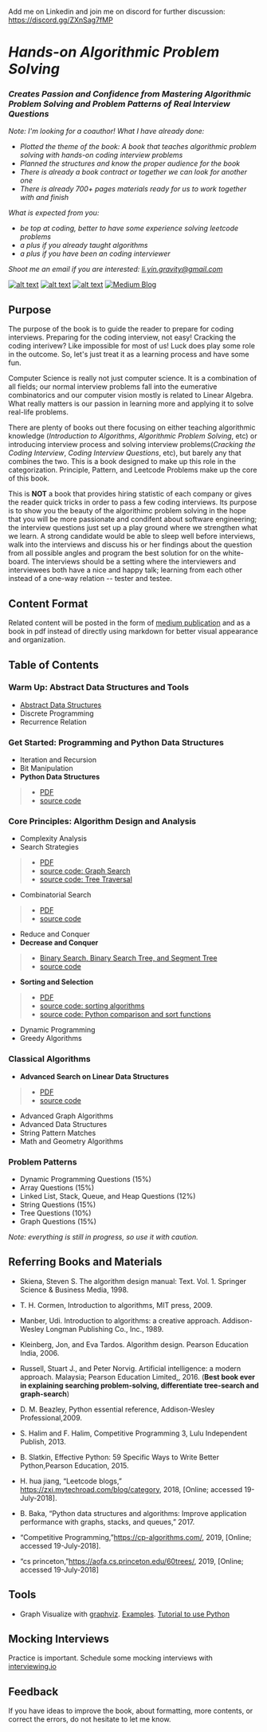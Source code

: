 Add me on Linkedin and join me on discord for further discussion: https://discord.gg/ZXnSag7fMP
# *Hands-on Algorithmic Problem Solving*
### *Creates Passion and Confidence from Mastering Algorithmic Problem Solving and Problem Patterns of Real Interview Questions*

*Note: I'm looking for a coauthor!  What I have already done:*
* *Plotted the theme of the book: A book that teaches algorithmic problem solving with hands-on coding interview problems*
* *Planned the structures and know the proper audience for the book*
* *There is already a book contract or together we can look for another one*
* *There is already 700+ pages materials ready for us to work together with and finish*

*What is expected from you:*
* *be top at coding, better to have some experience solving leetcode problems*
* *a plus if you already taught algorithms*
* *a plus if you have been an coding interviewer*

*Shoot me an email if you are interested: li.yin.gravity@gmail.com*



<!-- Please don't remove this: Grab your social icons from https://github.com/carlsednaoui/gitsocial -->

<!-- display the social media buttons in your README -->

[![alt text][3.1]][3]
[![alt text][1.1]][1]
[![alt text][2.1]][2]
[![Medium Blog][4.1]][4]

<!--[![alt text][5.1]][5]
[![alt text][6.1]][6]-->

<!-- links to social media icons -->
<!-- no need to change these -->

<!-- icons with padding -->

[1.1]: http://i.imgur.com/tXSoThF.png (twitter icon with padding)
[2.1]: http://i.imgur.com/P3YfQoD.png (facebook icon with padding)
[3.1]: https://www.iconfinder.com/icons/2329259/download/png/32 (google plus icon with padding)
[4.1]: https://img.icons8.com/ios-filled/28/000000/medium-monogram.png
<!--[4.1]: http://i.imgur.com/YckIOms.png (tumblr icon with padding)-->
<!--[5.1]: http://i.imgur.com/1AGmwO3.png (dribbble icon with padding)
[6.1]: http://i.imgur.com/0o48UoR.png (github icon with padding)-->

<!-- icons without padding -->

[1.2]: http://i.imgur.com/wWzX9uB.png (twitter icon without padding)
[2.2]: http://i.imgur.com/fep1WsG.png (facebook icon without padding)
[3.2]: http://i.imgur.com/VlgBKQ9.png (google plus icon without padding)
[4.2]: http://i.imgur.com/jDRp47c.png (tumblr icon without padding)
[5.2]: http://i.imgur.com/Vvy3Kru.png (dribbble icon without padding)
[6.2]: http://i.imgur.com/9I6NRUm.png (github icon without padding)


<!-- links to your social media accounts -->
<!-- update these accordingly -->

[1]: https://twitter.com/liyinscience
[2]: https://www.facebook.com/li.yin.355
[3]: https://www.linkedin.com/in/li-yin-00b0456b/
[4]: https://medium.com/algorithms-and-leetcode
[5]: http://dribbble.com/carlsednaoui
[6]: http://www.github.com/carlsednaoui

<!-- Please don't remove this: Grab your social icons from https://github.com/carlsednaoui/gitsocial -->

## Purpose
The purpose of the book is to guide the reader to prepare for coding interviews. Preparing for the coding interview, not easy! Cracking the coding interivew? Like impossible for most of us! Luck does play some role in the outcome. So, let's just treat it as a learning process and have some fun.

Computer Science is really not just computer science. It is a combination of all fields; our normal interview problems fall into the eumerative combinatorics and our computer vision mostly is related to Linear Algebra. What really matters is our passion in learning more and applying it to solve real-life problems. 

There are plenty of books out there focusing on either teaching algorithmic knowledge  (*Introduction to Algorithms*, *Algorithmic Problem Solving*, etc) or introducing interview process and solving interview problems(*Cracking the Coding Interview*, *Coding Interview Questions*, etc), but barely any that combines the two. This is a book designed to make up this role in the categorization. Principle, Pattern, and Leetcode Problems make up the core of this book.

<!---We guide the reader to master data structures, algorithm design and analysis, and problem-patterns through playing around with toy examples coded in Python thoroughly. Analyzing the behavior and computational complexity of more restricted and clearly-defined problems in the book helps lay the foundation of solving real-world problems which are more open and challenging. -->

This is **NOT** a book that provides hiring statistic of each company or gives the reader quick tricks in order to pass a few coding interviews.  Its purpose is to show you the beauty of the algorithimc problem solving in the hope that you will be more passionate and condifent about software engineering; the interview questions just set up a play ground where we strengthen what we learn. A strong candidate would be able to sleep well before interviews, walk into the interviews and discuss his or her findings about the question from all possible angles and program the best solution for on the white-board. The interviews should be a setting where the interviewers and interviewees both have a nice and happy talk; learning from each other instead of a one-way relation -- tester and testee. 

<!---## Progress
I'm currently in full strength finalizing and finishing the book, it will likely to be published at the beignning of 2020. This repo is not well-maintenanced, but I will keep it up when I feel the content is nice and ready. You can view the [current version](https://drive.google.com/file/d/1AH0Hc9sLknLt1Wz4md0wTH2s6JhFCTgz/view?usp=sharing)  through google drive sharable link.-->

## Content Format
Related content will be posted in the form of [medium publication](https://medium.com/algorithms-and-leetcode) and as a book in pdf instead of directly using markdown for better visual appearance and organization. 

## Table of Contents

<!---[Sample code](https://github.com/liyin2015/Algorithms-and-LeetCode/tree/master/Colab%20Codes/Colab%20Notebooks) used in each chapter of this part (only a small part right now).--->
### Warm Up: Abstract Data Structures and Tools
* [Abstract Data Structures](https://github.com/liyin2015/Algorithms-and-Coding-Interviews/blob/master/Abstract%20Data%20Structures.pdf)
* Discrete Programming
* Recurrence Relation

### Get Started: Programming and Python Data Structures
* Iteration and Recursion
* Bit Manipulation
* **Python Data Structures**
> * [PDF](https://github.com/liyin2015/Algorithms-and-Coding-Interviews/blob/master/Python%20Data%20Structure.pdf)
> * [source code](https://nbviewer.jupyter.org/github/liyin2015/Algorithms-and-Coding-Interviews/blob/master/chapter_python_datastrcutures.ipynb)

### Core Principles: Algorithm Design and Analysis
* Complexity Analysis
* Search Strategies
> * [PDF](https://github.com/liyin2015/Algorithms-and-Coding-Interviews/blob/master/search_strategies.pdf)
> * [source code: Graph Search](https://nbviewer.jupyter.org/github/liyin2015/Algorithms-and-Coding-Interviews/blob/master/chapter_search_strategies.ipynb)
> * [source code: Tree Traversal](https://nbviewer.jupyter.org/github/liyin2015/Algorithms-and-Coding-Interviews/blob/master/chapter_tree_data_structure_and_traversal.ipynb)
* Combinatorial Search
> * [PDF](https://github.com/liyin2015/Algorithms-and-Coding-Interviews/blob/master/combinatorial_search.pdf)
> * [source code](https://github.com/liyin2015/Algorithms-and-Coding-Interviews/blob/master/chapter_combinatorial_search.ipynb)
* Reduce and Conquer
* **Decrease and Conquer**
> * [Binary Search, Binary Search Tree, and Segment Tree](https://github.com/liyin2015/Algorithms-and-Coding-Interviews/blob/master/decrease_and_conquer.pdf) 
> * [source code](https://nbviewer.jupyter.org/github/liyin2015/Algorithms-and-Coding-Interviews/blob/master/chapter_decrease_and_conquer.ipynb)
* **Sorting and Selection**
> * [PDF](https://github.com/liyin2015/Algorithms-and-Coding-Interviews/blob/master/sorting_algorithms_with_python3.pdf)
> * [source code: sorting algorithms](https://nbviewer.jupyter.org/github/liyin2015/Algorithms-and-Coding-Interviews/blob/master/chapter_sorting_and_selection_algorithms.ipynb)
> * [source code: Python comparison and sort functions](https://nbviewer.jupyter.org/github/liyin2015/Algorithms-and-Coding-Interviews/blob/master/chapter_python_comparison_sorting.ipynb)
* Dynamic Programming
* Greedy Algorithms

### Classical Algorithms 
* **Advanced Search on Linear Data Structures**
> * [PDF](https://github.com/liyin2015/Algorithms-and-Coding-Interviews/blob/master/advanced_search_on_linear_data_structures.pdf)
> * [source code](https://nbviewer.jupyter.org/github/liyin2015/Algorithms-and-Coding-Interviews/blob/master/Advanced_Search_on_Linear_Data_Structures.ipynb)
* Advanced Graph Algorithms
* Advanced Data Structures
* String Pattern Matches
* Math and Geometry Algorithms

### Problem Patterns
* Dynamic Programming Questions (15%)
* Array Questions (15%)
* Linked List, Stack, Queue, and Heap Questions (12%)
* String Questions (15%)
* Tree Questions (10%)
* Graph Questions (15%)

<!---## Data Structures
* [Heap and Priority Queue](https://github.com/liyin2015/Algorithms-and-LeetCode/blob/master/heap_priority_queue.pdf)

* [Bit Manipulation](https://github.com/liyin2015/Algorithms-and-LeetCode/blob/master/bit%20manipulation.pdf)
* [Linear Data Structures](https://github.com/liyin2015/Algorithms-and-Coding-Interviews/blob/master/linear_data_structure.pdf)
* Complete Search
    
    
## Complete Search
* [Binary Search](https://github.com/liyin2015/Algorithms-and-LeetCode/blob/master/binary_search.pdf)
* [Two Pointer Techniques](https://github.com/liyin2015/Algorithms-and-LeetCode/blob/master/two_pointer.pdf)
* [Backtracking](https://github.com/liyin2015/Algorithms-and-Coding-Interviews/blob/master/backtracking.pdf)



## Problem Patterns
* [Tree Questions](https://github.com/liyin2015/Algorithms-and-LeetCode/blob/master/tree_questions.pdf)*/
-->

*Note: everything is still in progress, so use it with caution.*

## Referring Books and Materials

* Skiena, Steven S. The algorithm design manual: Text. Vol. 1. Springer Science & Business Media, 1998.

* T. H. Cormen, Introduction to algorithms, MIT press, 2009.

* Manber, Udi. Introduction to algorithms: a creative approach. Addison-Wesley Longman Publishing Co., Inc., 1989.

* Kleinberg, Jon, and Eva Tardos. Algorithm design. Pearson Education India, 2006.

* Russell, Stuart J., and Peter Norvig. Artificial intelligence: a modern approach. Malaysia; Pearson Education Limited,, 2016. (**Best book ever in explaining searching problem-solving, differentiate tree-search and graph-search**)

* D. M. Beazley, Python essential reference, Addison-Wesley Professional,2009.

* S. Halim and F. Halim, Competitive Programming 3, Lulu Independent
Publish, 2013.

* B. Slatkin, Effective Python: 59 Specific Ways to Write Better Python,Pearson Education, 2015.

* H. hua jiang, “Leetcode blogs,” https://zxi.mytechroad.com/blog/category, 2018, [Online; accessed 19-July-2018].

* B. Baka, “Python data structures and algorithms: Improve application performance with graphs, stacks, and queues,” 2017.

* “Competitive  Programming,”https://cp-algorithms.com/,  2019, [Online; accessed 19-July-2018].

* “cs  princeton,”https://aofa.cs.princeton.edu/60trees/,  2019,
[Online; accessed 19-July-2018]

## Tools
* Graph Visualize with [graphviz](http://www.webgraphviz.com/). [Examples](https://graphs.grevian.org/example). [Tutorial to use Python](https://graphviz.readthedocs.io/en/stable/manual.html)

## Mocking Interviews
Practice is important. Schedule some mocking interviews with [interviewing.io](https://interviewing.io/)



## Feedback
If you have ideas to improve the book, about formatting, more contents, or correct the errors, do not hesitate to let me know. 

<!---## Copyright
The book is copyrighed and protected, please do not spread without permission. ---!>
